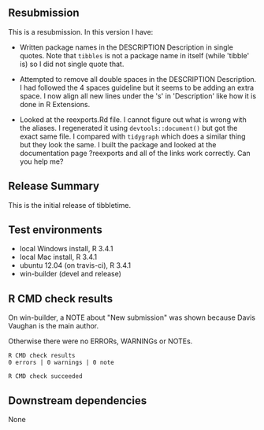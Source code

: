 ## Resubmission
This is a resubmission. In this version I have:

* Written package names in the DESCRIPTION Description in single quotes. Note that `tibbles` is not a package name in itself (while 'tibble' is) so I did not single quote that.

* Attempted to remove all double spaces in the DESCRIPTION Description. I had followed the 4 spaces guideline but it seems to be adding an extra space. I now align all new lines under the 's' in 'Description' like how it is done in R Extensions.

* Looked at the reexports.Rd file. I cannot figure out what is wrong with the aliases. I regenerated it using `devtools::document()` but got the exact same file. I compared with `tidygraph` which does a similar thing but they look the same. I built the package and looked at the documentation page ?reexports and all of the links work correctly. Can you help me?

## Release Summary
This is the initial release of tibbletime.

## Test environments
* local Windows install, R 3.4.1
* local Mac install, R 3.4.1
* ubuntu 12.04 (on travis-ci), R 3.4.1
* win-builder (devel and release)

## R CMD check results
On win-builder, a NOTE about "New submission" was shown because Davis Vaughan
is the main author.

Otherwise there were no ERRORs, WARNINGs or NOTEs.

    R CMD check results
    0 errors | 0 warnings | 0 note 

    R CMD check succeeded

## Downstream dependencies
None
